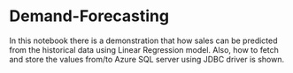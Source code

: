 # Demand-Forecasting
In this notebook there is a demonstration that how sales can be predicted from the historical data using Linear Regression model.
Also, how to fetch and store the values from/to Azure SQL server using JDBC driver is shown.
